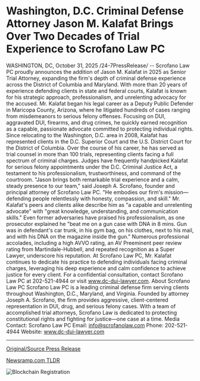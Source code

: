 # Washington, D.C. Criminal Defense Attorney Jason M. Kalafat Brings Over Two Decades of Trial Experience to Scrofano Law PC

WASHINGTON, DC, October 31, 2025 /24-7PressRelease/ -- Scrofano Law PC proudly announces the addition of Jason M. Kalafat in 2025 as Senior Trial Attorney, expanding the firm's depth of criminal defense experience across the District of Columbia and Maryland. With more than 20 years of experience defending clients in state and federal courts, Kalafat is known for his strategic approach, professionalism, and unrelenting advocacy for the accused.  Mr. Kalafat began his legal career as a Deputy Public Defender in Maricopa County, Arizona, where he litigated hundreds of cases ranging from misdemeanors to serious felony offenses. Focusing on DUI, aggravated DUI, firearms, and drug crimes, he quickly earned recognition as a capable, passionate advocate committed to protecting individual rights.   Since relocating to the Washington, D.C. area in 2008, Kalafat has represented clients in the D.C. Superior Court and the U.S. District Court for the District of Columbia. Over the course of his career, he has served as trial counsel in more than 100 trials, representing clients facing a full spectrum of criminal charges. Judges have frequently handpicked Kalafat for serious felony appointments under the D.C. Criminal Justice Act, a testament to his professionalism, trustworthiness, and command of the courtroom.  "Jason brings both remarkable trial experience and a calm, steady presence to our team," said Joseph A. Scrofano, founder and principal attorney of Scrofano Law PC. "He embodies our firm's mission—defending people relentlessly with honesty, compassion, and skill."  Mr. Kalafat's peers and clients alike describe him as "a capable and unrelenting advocate" with "great knowledge, understanding, and communication skills." Even former adversaries have praised his professionalism, as one prosecutor explained he "beat me on a gun case with DNA in 8 mins. Gun was in defendant's car trunk, in his gym bag, on his clothes, next to his mail, and with his DNA on the magazine inside the gun." Numerous professional accolades, including a high AVVO rating, an AV Preeminent peer review rating from Martindale-Hubbell, and repeated recognition as a Super Lawyer, underscore his reputation.  At Scrofano Law PC, Mr. Kalafat continues to dedicate his practice to defending individuals facing criminal charges, leveraging his deep experience and calm confidence to achieve justice for every client.  For a confidential consultation, contact Scrofano Law PC at 202-521-4944 or visit www.dc-dui-lawyer.com.  About Scrofano Law PC Scrofano Law PC is a leading criminal defense firm serving clients throughout Washington, D.C., Maryland, and Virginia. Founded by attorney Joseph A. Scrofano, the firm provides aggressive, client-centered representation in DUI, drug, and serious felony cases. With a team of accomplished trial attorneys, Scrofano Law is dedicated to protecting constitutional rights and fighting for justice—one case at a time.  Media Contact: Scrofano Law PC Email: info@scrofanolaw.com Phone: 202-521-4944 Website: www.dc-dui-lawyer.com 

---

[Original/Source Press Release](https://www.24-7pressrelease.com/press-release/528291/washington-dc-criminal-defense-attorney-jason-m-kalafat-brings-over-two-decades-of-trial-experience-to-scrofano-law-pc)
                    

[Newsramp.com TLDR](https://newsramp.com/curated-news/scrofano-law-bolsters-defense-team-with-veteran-trial-attorney-kalafat/be3b44804eb65910354d4f06e16ce087) 

 

 



![Blockchain Registration](https://cdn.newsramp.app/24-7PressRelease/qrcode/2510/31/epica0Xf.webp)